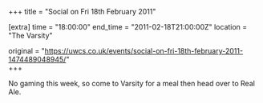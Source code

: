 +++
title = "Social on Fri 18th February 2011"

[extra]
time = "18:00:00"
end_time = "2011-02-18T21:00:00Z"
location = "The Varsity"

original = "https://uwcs.co.uk/events/social-on-fri-18th-february-2011-1474489048945/"    
+++

No gaming this week, so come to Varsity for a meal then head over to Real Ale.

